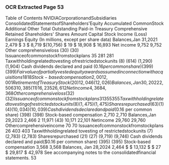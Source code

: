 ### OCR Extracted Page 53

Table of Contents
NVIDlACorporationandSubsidiaries
ConsolidatedStatementsofShareholders'Equity
Accumulated
CommonStock
Additional
Other
Total
Outstanding
Paid-in
Treasury
Comprehensive
Retained
Shareholders'
Shares
Amount
Capital
Stock
Income (Loss)
Earnings
Equity
(In millions, except per share data)
Balances,Jan 31,2021
2,479
$
3
$
8,719
$(10,756)
$
19
$
18,908
$
16,893
Net income
9,752
9,752
Other comprehensiveloss
(30)
(30)
Issuanceofcommonstockfromstockplans
35
281
281
Taxwithholdingrelatedtovesting ofrestrictedstockunits
(8)
(614)
(1,290)
(1,904)
Cash dividends declared and paid ($0.16 per common
share)
(399)
(399)
Fairvalueofpartiallyvestedequityawardsassumed in
connectionwithacquisitions
18
18
Stock-based compensation
2,001
2,001
RetirementofTreasuryStock
(20)
12,046
(12,026)
Balances,Jan 30,2022
2,506
3
10,385
(11)
16,235
26,612
Netincome
4,368
4,368
Other comprehensiveloss
(32)
(32)
Issuanceofcommonstockfromstockplans
31
355
355
Taxwithholdingrelatedtovesting ofrestrictedstockunits
(8)
(1,475)
(1,475)
Sharesrepurchased
(63)
(1)
(4)
(10,034)
(10,039)
Cash dividends declared and paid ($0.16 per common
share)
(398)
(398)
Stock-based compensation
2,710
2,710
Balances,Jan 29,2023
2,466
2
11,971
(43)
10,171
22,101
Netincome
29,760
29,760
Othercomprehensiveincome
70
70
Issuanceofcommonstockfromstockplans
26
403
403
Taxwithholdingrelated tovesting of restrictedstockunits
(7)
(2,783)
(2,783)
Sharesrepurchased
(21)
(27)
(9,719)
(9,746)
Cash dividends declared and paid($0.16 per common
share)
(395)
(395)
Stock-based compensation
3,568
3,568
Balances, Jan 28,2024
2,464
$
$
13,132
$
$
27
$ 29,817
$
42,978
See accompanying notes to the consolidatedfinancial statements.
53